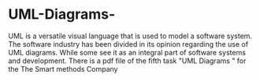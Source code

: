 # UML-Diagrams-
UML is a versatile visual language that is used to model a software system. The software industry has been divided in its opinion regarding the use of UML diagrams. While some see it as an integral part of software systems and development.
There is a pdf file of the fifth task "UML Diagrams " for the The Smart methods Company 
